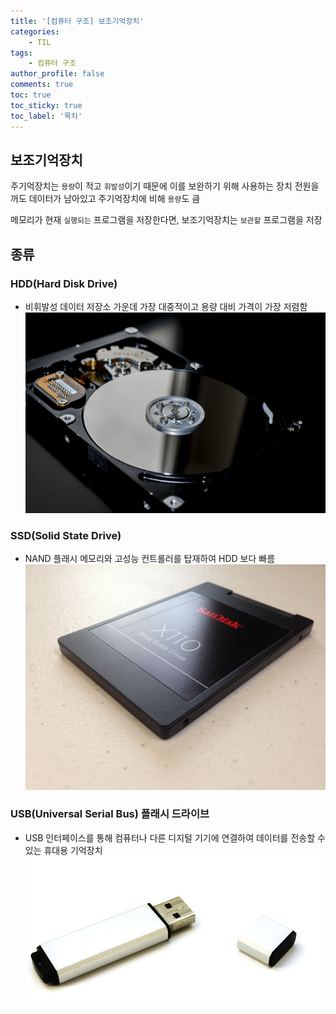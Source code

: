 ```yaml
---
title: '[컴퓨터 구조] 보조기억장치'
categories:
    - TIL
tags:
    - 컴퓨터 구조
author_profile: false
comments: true
toc: true
toc_sticky: true
toc_label: '목차'
---
```


## 보조기억장치
주기억장치는 `용량`이 적고 `휘발성`이기 때문에 이를 보완하기 위해 사용하는 장치
전원을 꺼도 데이터가 남아있고 주기억장치에 비해 `용량`도 큼

메모리가 현재 `실행되는` 프로그램을 저장한다면, 보조기억장치는 `보관할` 프로그램을 저장

## 종류
### HDD(Hard Disk Drive)
* 비휘발성 데이터 저장소 가운데 가장 대중적이고 용량 대비 가격이 가장 저렴함
![hdd](/assets/images/2023/08-21/cs-03-hdd.png)

### SSD(Solid State Drive)
* NAND 플래시 메모리와 고성능 컨트롤러를 탑재하여 HDD 보다 빠름
![ssd](/assets/images/2023/08-21/cs-03-ssd.png)

### USB(Universal Serial Bus) 플래시 드라이브
* USB 인터페이스를 통해 컴퓨터나 다른 디지털 기기에 연결하여 데이터를 전송할 수 있는 휴대용 기억장치
![usb](/assets/images/2023/08-21/cs-03-usb.png)